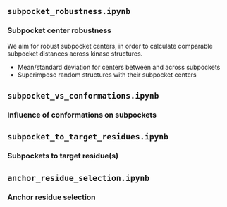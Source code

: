 ## `subpocket_robustness.ipynb`

### Subpocket center robustness

We aim for robust subpocket centers, in order to calculate comparable subpocket distances across kinase structures.

- Mean/standard deviation for centers between and across subpockets
- Superimpose random structures with their subpocket centers


## `subpocket_vs_conformations.ipynb`

### Influence of conformations on subpockets


## `subpocket_to_target_residues.ipynb`

### Subpockets to target residue(s)


## `anchor_residue_selection.ipynb`

### Anchor residue selection
